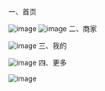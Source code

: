 一、首页

 ![image](https://github.com/Tony-Fun/LYTBuy/raw/master/Img/Home1.jpeg)  ![image](https://github.com/Tony-Fun/LYTBuy/raw/master/Img/Home2.jpeg)
二、商家

![image](https://github.com/Tony-Fun/LYTBuy/raw/master/Img/Shop.jpeg)
三、我的

 ![image](https://github.com/Tony-Fun/LYTBuy/raw/master/Img/Mine.jpeg)
四、更多

 ![image](https://github.com/Tony-Fun/LYTBuy/raw/master/Img/More.jpeg)

